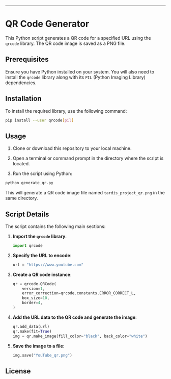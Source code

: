 
---

# QR Code Generator

This Python script generates a QR code for a specified URL using the `qrcode` library. The QR code image is saved as a PNG file.

## Prerequisites

Ensure you have Python installed on your system. You will also need to install the `qrcode` library along with its `PIL` (Python Imaging Library) dependencies.

## Installation

To install the required library, use the following command:

```bash
pip install --user qrcode[pil]
```

## Usage

1. Clone or download this repository to your local machine.

2. Open a terminal or command prompt in the directory where the script is located.

3. Run the script using Python:

```bash
python generate_qr.py
```

This will generate a QR code image file named `tardis_project_qr.png` in the same directory.

## Script Details

The script contains the following main sections:

1. **Import the `qrcode` library**:
    ```python
    import qrcode
    ```

2. **Specify the URL to encode**:
    ```python
    url = "https://www.youtube.com"
    ```

3. **Create a QR code instance**:
    ```python
    qr = qrcode.QRCode(
        version=1,
        error_correction=qrcode.constants.ERROR_CORRECT_L,
        box_size=10,
        border=4,
    )
    ```

4. **Add the URL data to the QR code and generate the image**:
    ```python
    qr.add_data(url)
    qr.make(fit=True)
    img = qr.make_image(fill_color="black", back_color="white")
    ```

5. **Save the image to a file**:
    ```python
    img.save("YouTube_qr.png")
    ```

## License
